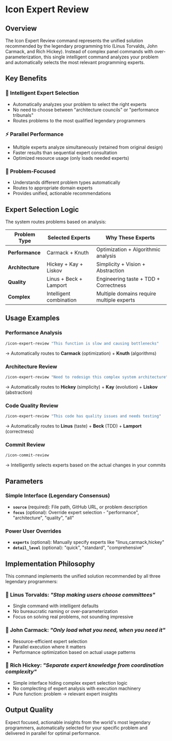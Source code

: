 # Icon Expert Review

## Overview

The Icon Expert Review command represents the unified solution recommended by the legendary programming trio (Linus Torvalds, John Carmack, and Rich Hickey). Instead of complex panel commands with over-parameterization, this single intelligent command analyzes your problem and automatically selects the most relevant programming experts.

## Key Benefits

### 🧠 **Intelligent Expert Selection**
- Automatically analyzes your problem to select the right experts
- No need to choose between "architecture councils" or "performance tribunals"
- Routes problems to the most qualified legendary programmers

### ⚡ **Parallel Performance** 
- Multiple experts analyze simultaneously (retained from original design)
- Faster results than sequential expert consultation
- Optimized resource usage (only loads needed experts)

### 🎯 **Problem-Focused**
- Understands different problem types automatically
- Routes to appropriate domain experts
- Provides unified, actionable recommendations

## Expert Selection Logic

The system routes problems based on analysis:

| Problem Type | Selected Experts | Why These Experts |
|-------------|------------------|-------------------|
| **Performance** | Carmack + Knuth | Optimization + Algorithmic analysis |
| **Architecture** | Hickey + Kay + Liskov | Simplicity + Vision + Abstraction |
| **Quality** | Linus + Beck + Lamport | Engineering taste + TDD + Correctness |
| **Complex** | Intelligent combination | Multiple domains require multiple experts |

## Usage Examples

### Performance Analysis
```bash
/icon-expert-review "This function is slow and causing bottlenecks"
```
→ Automatically routes to **Carmack** (optimization) + **Knuth** (algorithms)

### Architecture Review  
```bash
/icon-expert-review "Need to redesign this complex system architecture"
```
→ Automatically routes to **Hickey** (simplicity) + **Kay** (evolution) + **Liskov** (abstraction)

### Code Quality Review
```bash
/icon-expert-review "This code has quality issues and needs testing"
```
→ Automatically routes to **Linus** (taste) + **Beck** (TDD) + **Lamport** (correctness)

### Commit Review
```bash
/icon-commit-review
```
→ Intelligently selects experts based on the actual changes in your commits

## Parameters

### Simple Interface (Legendary Consensus)
- **`source`** (required): File path, GitHub URL, or problem description
- **`focus`** (optional): Override expert selection - "performance", "architecture", "quality", "all"

### Power User Overrides
- **`experts`** (optional): Manually specify experts like "linus,carmack,hickey"
- **`detail_level`** (optional): "quick", "standard", "comprehensive"

## Implementation Philosophy

This command implements the unified solution recommended by all three legendary programmers:

### 🐧 **Linus Torvalds**: *"Stop making users choose committees"*
- Single command with intelligent defaults
- No bureaucratic naming or over-parameterization
- Focus on solving real problems, not sounding impressive

### 🚀 **John Carmack**: *"Only load what you need, when you need it"*
- Resource-efficient expert selection
- Parallel execution where it matters
- Performance optimization based on actual usage patterns

### 🧠 **Rich Hickey**: *"Separate expert knowledge from coordination complexity"*
- Simple interface hiding complex expert selection logic
- No complecting of expert analysis with execution machinery
- Pure function: problem → relevant expert insights

## Output Quality

Expect focused, actionable insights from the world's most legendary programmers, automatically selected for your specific problem and delivered in parallel for optimal performance.


